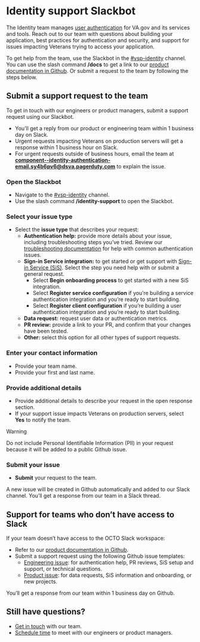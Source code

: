 # Identity support Slackbot

The Identity team manages [user authentication](https://depo-platform-documentation.scrollhelp.site/developer-docs/authentication) for VA.gov and its services and tools. Reach out to our team with questions about building your application, best practices for authentication and security, and support for issues impacting Veterans trying to access your application.

To get help from the team, use the Slackbot in the [#vsp-identity](https://dsva.slack.com/archives/CSFV4QTKN) channel. You can use the slash command **/docs** to get a link to our [product documentation in Github](https://github.com/department-of-veterans-affairs/va.gov-team/tree/master/products/identity). Or submit a request to the team by following the steps below.

## Submit a support request to the team

To get in touch with our engineers or product managers, submit a support request using our Slackbot. 
- You’ll get a reply from our product or engineering team within 1 business day on Slack. 
- Urgent requests impacting Veterans on production servers will get a response within 1 business hour on Slack.
- For urgent requests outside of business hours, email the team at **component--identity-authentication-email.sy4b6pv6@dsva.pagerduty.com** to explain the issue.

### Open the Slackbot

- Navigate to the [#vsp-identity](https://dsva.slack.com/archives/CSFV4QTKN) channel.
- Use the slash command **/identity-support** to open the Slackbot.

### Select your issue type

- Select the **issue type** that describes your request:
    - **Authentication help:** provide more details about your issue, including troubleshooting steps you’ve tried. Review our [troubleshooting documentation](https://github.com/department-of-veterans-affairs/va.gov-team/blob/master/products/identity/Troubleshooting_logging/troubleshooting_signin.md) for help with common authentication issues.
    - **Sign-in Service integration:** to get started or get support with [Sign-in Service (SiS)](https://github.com/department-of-veterans-affairs/va.gov-team/tree/master/products/identity/Products/Sign-In%20Service). Select the step you need help with or submit a general request.
        - Select **Begin onboarding process** to get started with a new SiS integration.
        - Select **Register service configuration** if you’re building a service authentication integration and you’re ready to start building.
        - Select **Register client configuration** if you’re building a user authentication integration and you’re ready to start building.
    - **Data request:** request user data or authentication metrics.
    - **PR review:** provide a link to your PR, and confirm that your changes have been tested.
    - **Other:** select this option for all other types of support requests.

### Enter your contact information

- Provide your team name.
- Provide your first and last name.

### Provide additional details

- Provide additional details to describe your request in the open response section.
- If your support issue impacts Veterans on production servers, select **Yes** to notify the team.

> [!WARNING]
> Do not include Personal Identifiable Information (PII) in your request because it will be added to a public Github issue.

### Submit your issue

- **Submit** your request to the team.

A new issue will be created in Github automatically and added to our Slack channel. You’ll get a response from our team in a Slack thread.

## Support for teams who don’t have access to Slack

If your team doesn’t have access to the OCTO Slack workspace:

- Refer to our [product documentation in Github](https://github.com/department-of-veterans-affairs/va.gov-team/tree/master/products/identity).
- Submit a support request using the following Github issue templates:
  - [Engineering issue](https://github.com/department-of-veterans-affairs/va.gov-team/issues/new?assignees=joeniquette&labels=Identity%2C+identity-engineer-support&projects=&template=1dentity-engineer-support.md&title=): for authentication help, PR reviews, SiS setup and support, or technical questions.
  - [Product issue](https://github.com/department-of-veterans-affairs/va.gov-team/issues/new?assignees=jimcconnelly%2C+kingbmike&labels=Identity%2C+identity-product-support&projects=&template=1dentity-product-suppport.md&title=): for data requests, SiS information and onboarding, or new projects.

You’ll get a response from our team within 1 business day on Github.

## Still have questions?

- [Get in touch](https://github.com/department-of-veterans-affairs/va.gov-team/tree/master/products/identity#requesting-support-from-the-identity-team) with our team.
- [Schedule time](https://github.com/department-of-veterans-affairs/va.gov-team/blob/master/products/identity/Support%20Process/identity-office-hours.md)  to meet with our engineers or product managers.
